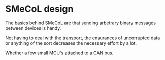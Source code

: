 # SMeCoL design

The basics behind SMeCoL are that sending arbetrary binary messages between devices is handy.

Not having to deal with the transport, the ensurances of uncorrupted data or anything of the sort decreases the necessary effort by a lot.

Whether a few small MCU's attached to a CAN bus.
